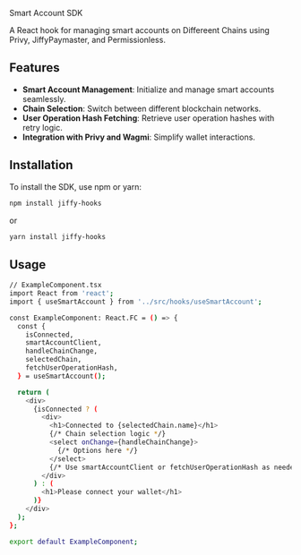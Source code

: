  Smart Account SDK

A React hook for managing smart accounts on Differeent Chains using Privy, JiffyPaymaster, and Permissionless.

## Features

- **Smart Account Management**: Initialize and manage smart accounts seamlessly.
- **Chain Selection**: Switch between different blockchain networks.
- **User Operation Hash Fetching**: Retrieve user operation hashes with retry logic.
- **Integration with Privy and Wagmi**: Simplify wallet interactions.

## Installation


To install the SDK, use npm or yarn:

```bash
npm install jiffy-hooks
```

or

```bash
yarn install jiffy-hooks
```


## Usage

```bash
// ExampleComponent.tsx
import React from 'react';
import { useSmartAccount } from '../src/hooks/useSmartAccount';

const ExampleComponent: React.FC = () => {
  const {
    isConnected,
    smartAccountClient,
    handleChainChange,
    selectedChain,
    fetchUserOperationHash,
  } = useSmartAccount();

  return (
    <div>
      {isConnected ? (
        <div>
          <h1>Connected to {selectedChain.name}</h1>
          {/* Chain selection logic */}
          <select onChange={handleChainChange}>
            {/* Options here */}
          </select>
          {/* Use smartAccountClient or fetchUserOperationHash as needed */}
        </div>
      ) : (
        <h1>Please connect your wallet</h1>
      )}
    </div>
  );
};

export default ExampleComponent;

```